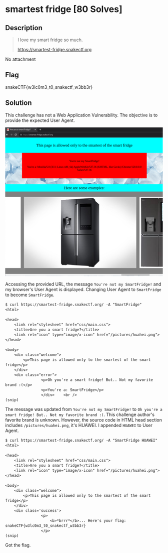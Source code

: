 # smartest fridge [80 Solves]

## Description

> I love my smart fridge so much.
>
> <https://smartest-fridge.snakectf.org>

No attachment

## Flag

snakeCTF{w3lc0m3_t0_snakectf_w3bb3r}

## Solution

This challenge has not a Web Application Vulnerability.
The objective is to provide the expected User Agent.

![smartest fridge](./img/smartest_fridge.png)

Accessing the provided URL, the message `You're not my SmartFridge!` and my browser's User Agent is displayed.
Changing User Agent to `SmartFridge` to become `SmartFridge`.

```console
$ curl https://smartest-fridge.snakectf.org/ -A "SmartFridge"
<html>

<head>
    <link rel="stylesheet" href="css/main.css">
    <title>Are you a smart fridge?</title>
    <link rel="icon" type="image/x-icon" href="/pictures/huahei.png">
</head>

<body>
    <div class="welcome">
        <p>This page is allowed only to the smartest of the smart fridge</p>
    </div>
    <div class="error">
                <p>Oh you're a smart fridge! But.. Not my favorite brand :(</p>
                <p>You're a: SmartFridge</p>
                </div>    <br />
(snip)
```

The message was updated from `You're not my SmartFridge!` to `Oh you're a smart fridge! But.. Not my favorite brand :(`.
This challenge author's favorite brand is unknown.
However, the source code in HTML head section includes `/pictures/huahei.png`, it's HUAWEI.
I appended `HUAWEI` to User Agent.

```console
$ curl https://smartest-fridge.snakectf.org/ -A "SmartFridge HUAWEI"
<html>

<head>
    <link rel="stylesheet" href="css/main.css">
    <title>Are you a smart fridge?</title>
    <link rel="icon" type="image/x-icon" href="/pictures/huahei.png">
</head>

<body>
    <div class="welcome">
        <p>This page is allowed only to the smartest of the smart fridge</p>
    </div>
    <div class='success'>
                <p>
                    <b>*brrr*</b>... Here's your flag: snakeCTF{w3lc0m3_t0_snakectf_w3bb3r}
                </p>
(snip)
```

Got the flag.
